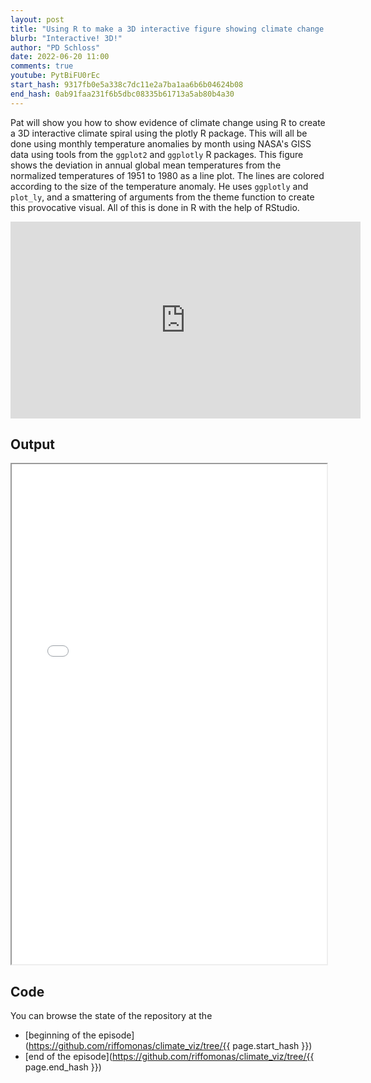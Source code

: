 ```yaml
---
layout: post
title: "Using R to make a 3D interactive figure showing climate change with plotly (CC223)"
blurb: "Interactive! 3D!"
author: "PD Schloss"
date: 2022-06-20 11:00
comments: true
youtube: PytBiFU0rEc
start_hash: 9317fb0e5a338c7dc11e2a7ba1aa6b6b04624b08
end_hash: 0ab91faa231f6b5dbc08335b61713a5ab80b4a30
---
```


Pat will show you how to show evidence of climate change using R to create a 3D interactive climate spiral using the plotly R package. This will all be done using monthly temperature anomalies by month using NASA's GISS data using tools from the `ggplot2` and `ggplotly` R packages. This figure shows the deviation in annual global mean temperatures from the normalized temperatures of 1951 to 1980 as a line plot. The lines are colored according to the size of the temperature anomaly. He uses `ggplotly` and `plot_ly`, and a smattering of arguments from the theme function to create this provocative visual. All of this is done in R with the help of RStudio.


<iframe style="margin: 0 auto;display:block;" width="560" height="315" src="https://www.youtube.com/embed/{{ page.youtube }}" frameborder="0" allow="accelerometer; autoplay; encrypted-media; gyroscope; picture-in-picture" allowfullscreen></iframe>


## Output

<iframe width="100%" height="800px" src="assets/climate_spiral_plotly.html"></iframe>


## Code

You can browse the state of the repository at the
* [beginning of the episode](https://github.com/riffomonas/climate_viz/tree/{{ page.start_hash }})
* [end of the episode](https://github.com/riffomonas/climate_viz/tree/{{ page.end_hash }})
